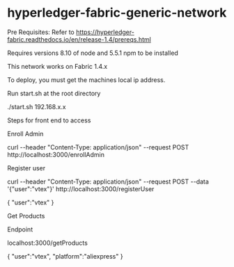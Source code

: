 # hyperledger-fabric-generic-network

Pre Requisites:
Refer to https://hyperledger-fabric.readthedocs.io/en/release-1.4/prereqs.html

Requires versions 8.10 of node and 5.5.1 npm to be installed

This network works on Fabric 1.4.x

To deploy, you must get the machines local ip address.

Run start.sh at the root directory

./start.sh 192.168.x.x

Steps for front end to access

Enroll Admin

curl --header "Content-Type: application/json" --request POST http://localhost:3000/enrollAdmin

Register user

curl --header "Content-Type: application/json" --request POST --data '{"user":"vtex"}' http://localhost:3000/registerUser

{
"user":"vtex"
}

Get Products

Endpoint

localhost:3000/getProducts

{
"user":"vtex",
"platform":"aliexpress"
}
